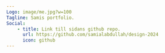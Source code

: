 ```yaml
---
Logo: image/me.jpg?w=100
Tagline: Samis portfolio.
Social:
    - title: Link till sidans github repo.
      url: https://github.com/samialabdullah/design-2024
      icon: github
---
```

